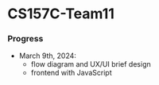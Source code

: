 # CS157C-Team11


### Progress
  - March 9th, 2024:
      - flow diagram and UX/UI brief design
      - frontend with JavaScript
